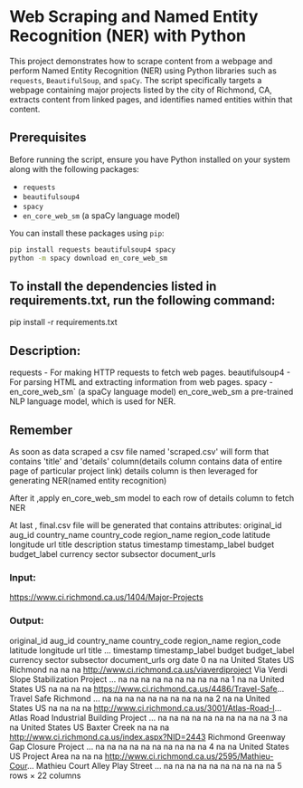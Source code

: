 # Web Scraping and Named Entity Recognition (NER) with Python

This project demonstrates how to scrape content from a webpage and perform Named Entity Recognition (NER)
using Python libraries such as `requests`, `BeautifulSoup`, and `spaCy`. 
The script specifically targets a webpage containing major projects listed by the city of Richmond, CA, extracts content from linked pages,
and identifies named entities within that content.

## Prerequisites

Before running the script, ensure you have Python installed on your system along with the following packages:

- `requests`
- `beautifulsoup4`
- `spacy`
- `en_core_web_sm` (a spaCy language model)

You can install these packages using `pip`:

```bash
pip install requests beautifulsoup4 spacy
python -m spacy download en_core_web_sm
```
##  To install the dependencies listed in requirements.txt, run the following command:

pip install -r requirements.txt



## Description:

requests - For making HTTP requests to fetch web pages.
beautifulsoup4 - For parsing HTML and extracting information from web pages.
spacy - en_core_web_sm` (a spaCy language model)  en_core_web_sm a pre-trained NLP language model, which is used for NER.  

## Remember

As soon as data scraped a csv file named 'scraped.csv' will form that contains 'title' and 'details' column(details column contains data of entire page of particular project link) details column is then leveraged for generating NER(named entity recognition)

After it ,apply en_core_web_sm model to each row of details column to fetch NER

At last , final.csv file will be generated  that contains attributes:
original_id	aug_id	country_name	country_code	region_name	region_code	latitude	longitude	url	title	description	status	timestamp	timestamp_label	budget	budget_label	currency	sector	subsector	document_urls



### Input:
https://www.ci.richmond.ca.us/1404/Major-Projects


### Output:
original_id	aug_id	country_name	country_code	region_name	region_code	latitude	longitude	url	title	...	timestamp	timestamp_label	budget	budget_label	currency	sector	subsector	document_urls	org	date
0	na	na	United States	US	Richmond	na	na	na	http://www.ci.richmond.ca.us/viaverdiproject	Via Verdi Slope Stabilization Project	...	na	na	na	na	na	na	na	na	na	na
1	na	na	United States	US	na	na	na	na	https://www.ci.richmond.ca.us/4486/Travel-Safe...	Travel Safe Richmond	...	na	na	na	na	na	na	na	na	na	na
2	na	na	United States	US	na	na	na	na	http://www.ci.richmond.ca.us/3001/Atlas-Road-I...	Atlas Road Industrial Building Project	...	na	na	na	na	na	na	na	na	na	na
3	na	na	United States	US	Baxter Creek	na	na	na	http://www.ci.richmond.ca.us/index.aspx?NID=2443	Richmond Greenway Gap Closure Project	...	na	na	na	na	na	na	na	na	na	na
4	na	na	United States	US	Project Area	na	na	na	http://www.ci.richmond.ca.us/2595/Mathieu-Cour...	Mathieu Court Alley Play Street	...	na	na	na	na	na	na	na	na	na	na
5 rows × 22 columns
